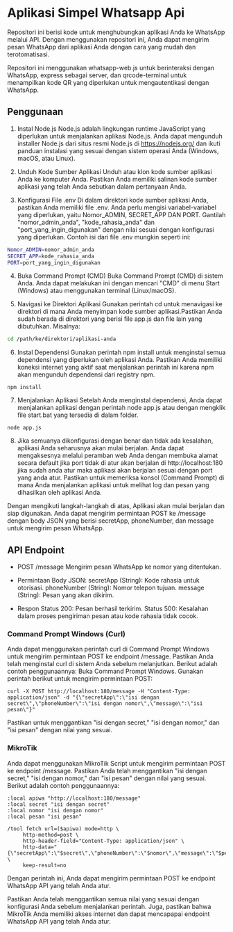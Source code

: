 # Aplikasi Simpel Whatsapp Api
Repositori ini berisi kode untuk menghubungkan aplikasi Anda ke WhatsApp melalui API. Dengan menggunakan repositori ini, Anda dapat mengirim pesan WhatsApp dari aplikasi Anda dengan cara yang mudah dan terotomatisasi.

Repositori ini menggunakan whatsapp-web.js untuk berinteraksi dengan WhatsApp, express sebagai server, dan qrcode-terminal untuk menampilkan kode QR yang diperlukan untuk mengautentikasi dengan WhatsApp.

## Penggunaan

1. Instal Node.js
Node.js adalah lingkungan runtime JavaScript yang diperlukan untuk menjalankan aplikasi Node.js. Anda dapat mengunduh installer Node.js dari situs resmi Node.js di https://nodejs.org/ dan ikuti panduan instalasi yang sesuai dengan sistem operasi Anda (Windows, macOS, atau Linux).

2. Unduh Kode Sumber Aplikasi
Unduh atau klon kode sumber aplikasi Anda ke komputer Anda. Pastikan Anda memiliki salinan kode sumber aplikasi yang telah Anda sebutkan dalam pertanyaan Anda.

3. Konfigurasi File .env
Di dalam direktori kode sumber aplikasi Anda, pastikan Anda memiliki file .env. Anda perlu mengisi variabel-variabel yang diperlukan, yaitu Nomor_ADMIN, SECRET_APP DAN PORT. Gantilah "nomor_admin_anda", "kode_rahasia_anda" dan "port_yang_ingin_digunakan" dengan nilai sesuai dengan konfigurasi yang diperlukan. Contoh isi dari file .env mungkin seperti ini:
```bash
Nomor_ADMIN=nomor_admin_anda
SECRET_APP=kode_rahasia_anda
PORT=port_yang_ingin_digunakan
```

4. Buka Command Prompt (CMD)
Buka Command Prompt (CMD) di sistem Anda. Anda dapat melakukan ini dengan mencari "CMD" di menu Start (Windows) atau menggunakan terminal (Linux/macOS).

5. Navigasi ke Direktori Aplikasi
Gunakan perintah cd untuk menavigasi ke direktori di mana Anda menyimpan kode sumber aplikasi.Pastikan Anda sudah berada di direktori yang berisi file app.js dan file lain yang dibutuhkan. Misalnya:

```bash
cd /path/ke/direktori/aplikasi-anda
```

6.  Instal Dependensi
Gunakan perintah npm install untuk menginstal semua dependensi yang diperlukan oleh aplikasi Anda. Pastikan Anda memiliki koneksi internet yang aktif saat menjalankan perintah ini karena npm akan mengunduh dependensi dari registry npm.

```
npm install
```
7. Menjalankan Aplikasi
Setelah Anda menginstal dependensi, Anda dapat menjalankan aplikasi dengan perintah node app.js atau dengan mengklik file start.bat yang tersedia di dalam folder.

```
node app.js
```
8. Jika semuanya dikonfigurasi dengan benar dan tidak ada kesalahan, aplikasi Anda seharusnya akan mulai berjalan. Anda dapat mengaksesnya melalui peramban web Anda dengan membuka alamat secara default jika port tidak di atur akan berjalan di  http://localhost:180 jika sudah anda atur maka aplikasi akan berjalan sesuai dengan port yang anda atur. Pastikan untuk memeriksa konsol (Command Prompt) di mana Anda menjalankan aplikasi untuk melihat log dan pesan yang dihasilkan oleh aplikasi Anda.

Dengan mengikuti langkah-langkah di atas, Aplikasi akan mulai berjalan dan siap digunakan. Anda dapat mengirim permintaan POST ke /message dengan body JSON yang berisi secretApp, phoneNumber, dan message untuk mengirim pesan WhatsApp.

## API Endpoint
- POST /message
Mengirim pesan WhatsApp ke nomor yang ditentukan.

- Permintaan
Body JSON:
secretApp (String): Kode rahasia untuk otorisasi.
phoneNumber (String): Nomor telepon tujuan.
message (String): Pesan yang akan dikirim.

- Respon
Status 200: Pesan berhasil terkirim.
Status 500: Kesalahan dalam proses pengiriman pesan atau kode rahasia tidak cocok.

### Command Prompt Windows (Curl)
Anda dapat menggunakan perintah curl di Command Prompt Windows untuk mengirim permintaan POST ke endpoint /message. Pastikan Anda telah menginstal curl di sistem Anda sebelum melanjutkan. Berikut adalah contoh penggunaannya:
Buka Command Prompt Windows.
Gunakan perintah berikut untuk mengirim permintaan POST:
```
curl -X POST http://localhost:180/message -H "Content-Type: application/json" -d "{\"secretApp\":\"isi dengan secret\",\"phoneNumber\":\"isi dengan nomor\",\"message\":\"isi pesan\"}"
```

Pastikan untuk menggantikan "isi dengan secret," "isi dengan nomor," dan "isi pesan" dengan nilai yang sesuai.

### MikroTik
Anda dapat menggunakan MikroTik Script untuk mengirim permintaan POST ke endpoint /message. Pastikan Anda telah menggantikan "isi dengan secret," "isi dengan nomor," dan "isi pesan" dengan nilai yang sesuai. Berikut adalah contoh penggunaannya:

```
:local apiwa "http://localhost:180/message"
:local secret "isi dengan secret"
:local nomor "isi dengan nomor"
:local pesan "isi pesan"

/tool fetch url=($apiwa) mode=http \
     http-method=post \
     http-header-field="Content-Type: application/json" \
     http-data="{\"secretApp\":\"$secret\",\"phoneNumber\":\"$nomor\",\"message\":\"$pesan\"}" \
     keep-result=no
```
Dengan perintah ini, Anda dapat mengirim permintaan POST ke endpoint WhatsApp API yang telah Anda atur.

Pastikan Anda telah menggantikan semua nilai yang sesuai dengan konfigurasi Anda sebelum menjalankan perintah. Juga, pastikan bahwa MikroTik Anda memiliki akses internet dan dapat mencapapai endpoint WhatsApp API yang telah Anda atur.
